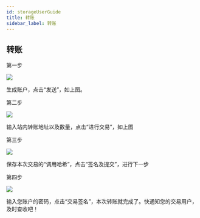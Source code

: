 ```yaml
---
id: storageUserGuide
title: 转账
sidebar_label: 转账
---
```


## 转账

第一步

![](assets/build/47.png)

生成账户，点击“发送”，如上图。

第二步

![](assets/build/48.png)

输入站内转账地址以及数量，点击“进行交易”，如上图

第三步

![](assets/build/49.png)


保存本次交易的“调用哈希”，点击“签名及提交”，进行下一步


第四步

![](assets/build/50.png)

输入您账户的密码，点击“交易签名”，本次转账就完成了。快通知您的交易用户，及时查收吧！